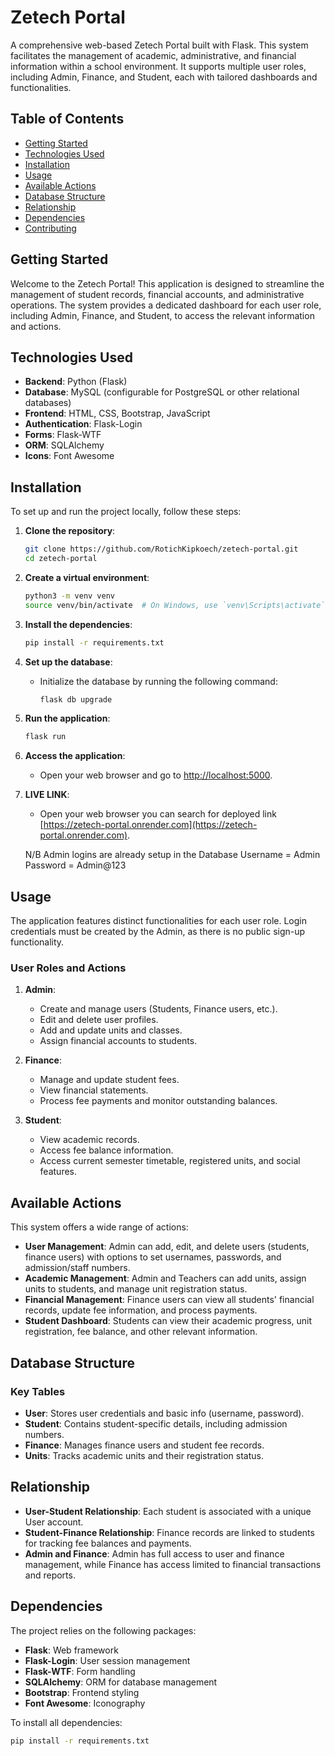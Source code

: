 # Zetech Portal

A comprehensive web-based Zetech Portal built with Flask. This system facilitates the management of academic, administrative, and financial information within a school environment. It supports multiple user roles, including Admin, Finance, and Student, each with tailored dashboards and functionalities.

## Table of Contents

- [Getting Started](#getting-started)
- [Technologies Used](#technologies-used)
- [Installation](#installation)
- [Usage](#usage)
- [Available Actions](#available-actions)
- [Database Structure](#database-structure)
- [Relationship](#relationship)
- [Dependencies](#dependencies)
- [Contributing](#contributing)

## Getting Started

Welcome to the Zetech Portal! This application is designed to streamline the management of student records, financial accounts, and administrative operations. The system provides a dedicated dashboard for each user role, including Admin, Finance, and Student, to access the relevant information and actions.

## Technologies Used

- **Backend**: Python (Flask)
- **Database**: MySQL (configurable for PostgreSQL or other relational databases)
- **Frontend**: HTML, CSS, Bootstrap, JavaScript
- **Authentication**: Flask-Login
- **Forms**: Flask-WTF
- **ORM**: SQLAlchemy
- **Icons**: Font Awesome

## Installation

To set up and run the project locally, follow these steps:

1. **Clone the repository**:
    ```bash
    git clone https://github.com/RotichKipkoech/zetech-portal.git
    cd zetech-portal
    ```

2. **Create a virtual environment**:
    ```bash
    python3 -m venv venv
    source venv/bin/activate  # On Windows, use `venv\Scripts\activate`
    ```

3. **Install the dependencies**:
    ```bash
    pip install -r requirements.txt
    ```

4. **Set up the database**:
    - Initialize the database by running the following command:
      ```bash
      flask db upgrade
      ```

5. **Run the application**:
    ```bash
    flask run
    ```

6. **Access the application**:
   - Open your web browser and go to [http://localhost:5000](http://localhost:5000).

7. **LIVE LINK**:
   - Open your web browser you can search for deployed link [https://zetech-portal.onrender.com](https://zetech-portal.onrender.com).  
   
   N/B Admin logins are already setup in the Database Username  = Admin Password = Admin@123

## Usage

The application features distinct functionalities for each user role. Login credentials must be created by the Admin, as there is no public sign-up functionality.

### User Roles and Actions

1. **Admin**:
   - Create and manage users (Students, Finance users, etc.).
   - Edit and delete user profiles.
   - Add and update units and classes.
   - Assign financial accounts to students.

2. **Finance**:
   - Manage and update student fees.
   - View financial statements.
   - Process fee payments and monitor outstanding balances.

3. **Student**:
   - View academic records.
   - Access fee balance information.
   - Access current semester timetable, registered units, and social features.

## Available Actions

This system offers a wide range of actions:

- **User Management**: Admin can add, edit, and delete users (students, finance users) with options to set usernames, passwords, and admission/staff numbers.
- **Academic Management**: Admin and Teachers can add units, assign units to students, and manage unit registration status.
- **Financial Management**: Finance users can view all students' financial records, update fee information, and process payments.
- **Student Dashboard**: Students can view their academic progress, unit registration, fee balance, and other relevant information.

## Database Structure

### Key Tables

- **User**: Stores user credentials and basic info (username, password).
- **Student**: Contains student-specific details, including admission numbers.
- **Finance**: Manages finance users and student fee records.
- **Units**: Tracks academic units and their registration status.
  
## Relationship

- **User-Student Relationship**: Each student is associated with a unique User account.
- **Student-Finance Relationship**: Finance records are linked to students for tracking fee balances and payments.
- **Admin and Finance**: Admin has full access to user and finance management, while Finance has access limited to financial transactions and reports.

## Dependencies

The project relies on the following packages:

- **Flask**: Web framework
- **Flask-Login**: User session management
- **Flask-WTF**: Form handling
- **SQLAlchemy**: ORM for database management
- **Bootstrap**: Frontend styling
- **Font Awesome**: Iconography

To install all dependencies:

```bash
pip install -r requirements.txt
